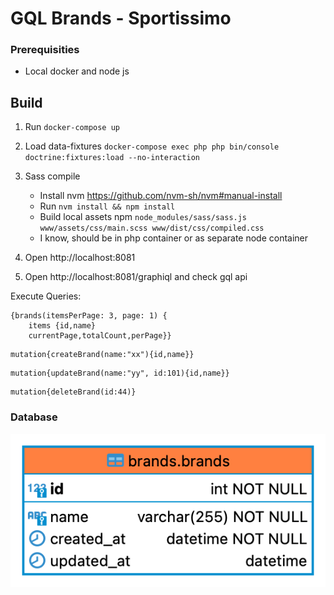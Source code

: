 # GQL Brands - Sportissimo

### Prerequisities
- Local docker and node js

## Build

1) Run `docker-compose up`

2) Load data-fixtures `docker-compose exec php php bin/console doctrine:fixtures:load --no-interaction`

3) Sass compile
	- Install nvm https://github.com/nvm-sh/nvm#manual-install
	- Run `nvm install && npm install`
	- Build local assets npm `node_modules/sass/sass.js www/assets/css/main.scss www/dist/css/compiled.css`
	- I know, should be in php container or as separate node container

4) Open http://localhost:8081

5) Open http://localhost:8081/graphiql and check gql api


Execute Queries:
```
{brands(itemsPerPage: 3, page: 1) {
	items {id,name}
	currentPage,totalCount,perPage}}
```
```
mutation{createBrand(name:"xx"){id,name}}
```
```
mutation{updateBrand(name:"yy", id:101){id,name}}
```
```
mutation{deleteBrand(id:44)}
```

### Database ###
![ER diagram](brands-er.png)
